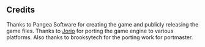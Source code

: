 ## Credits

Thanks to Pangea Software for creating the game and publicly releasing the game files. Thanks to [Jorio](https://github.com/jorio/MightyMike) for porting the game engine to various platforms.  Also thanks to brooksytech for the porting work for portmaster.

